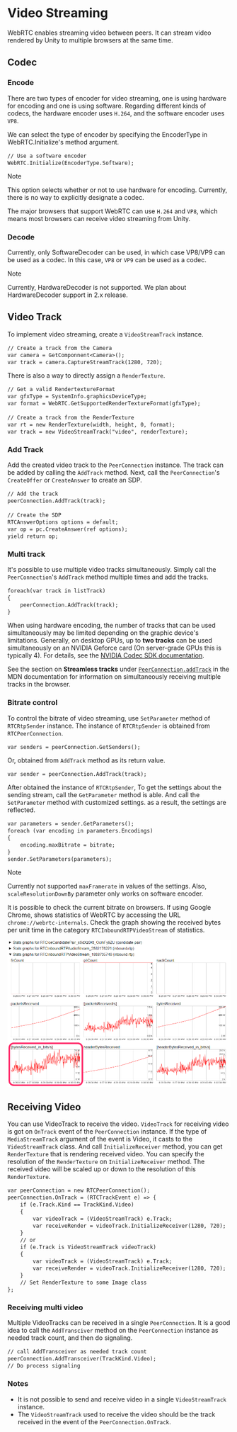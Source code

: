 # Video Streaming

WebRTC enables streaming video between peers. It can stream video rendered by Unity to multiple browsers at the same time.

## Codec

### Encode

There are two types of encoder for video streaming, one is using hardware for encoding and one is using software. Regarding different kinds of codecs, the hardware encoder uses `H.264`, and the software encoder uses `VP8`.

We can select the type of encoder by specifying the EncoderType in WebRTC.Initialize's method argument.

```CSharp
// Use a software encoder
WebRTC.Initialize(EncoderType.Software);
```

> [!NOTE]
> This option selects whether or not to use hardware for encoding.
> Currently, there is no way to explicitly designate a codec. 

The major browsers that support WebRTC can use `H.264` and `VP8`, which means most browsers can receive video streaming from Unity.

### Decode

Currently, only SoftwareDecoder can be used, in which case VP8/VP9 can be used as a codec.
In this case, `VP8` or `VP9` can be used as a codec.

> [!NOTE]
> Currently, HardwareDecoder is not supported.
> We plan about HardwareDecoder support in 2.x release.

## Video Track

To implement video streaming, create a
 `VideoStreamTrack` instance.

```CSharp
// Create a track from the Camera
var camera = GetComponnent<Camera>();
var track = camera.CaptureStreamTrack(1280, 720);
```

There is also a way to directly assign a `RenderTexture`. 

```CSharp
// Get a valid RendertextureFormat
var gfxType = SystemInfo.graphicsDeviceType;
var format = WebRTC.GetSupportedRenderTextureFormat(gfxType);

// Create a track from the RenderTexture
var rt = new RenderTexture(width, height, 0, format);
var track = new VideoStreamTrack("video", renderTexture);
```

### Add Track

Add the created video track to the `PeerConnection` instance. The track can be added by calling the `AddTrack` method. Next, call the `PeerConnection`'s `CreateOffer` or `CreateAnswer` to create an SDP.

```CSharp
// Add the track
peerConnection.AddTrack(track);

// Create the SDP
RTCAnswerOptions options = default;
var op = pc.CreateAnswer(ref options);
yield return op;
```

### Multi track

It's possible to use multiple video tracks simultaneously. Simply call the `PeerConnection`'s `AddTrack` method multiple times and add the tracks. 

```CSharp
foreach(var track in listTrack)
{
    peerConnection.AddTrack(track);
}
```

When using hardware encoding, the number of tracks that can be used simultaneously may be limited depending on the graphic device's limitations. Generally, on desktop GPUs, up to **two tracks** can be used simultaneously on an NVIDIA Geforce card (On server-grade GPUs this is typically 4). For details, see the [NVIDIA Codec SDK documentation](https://developer.nvidia.com/video-encode-decode-gpu-support-matrix).


See the section on **Streamless tracks** under [`PeerConnection.addTrack`](https://developer.mozilla.org/en-US/docs/Web/API/RTCPeerConnection/addTrack) in the MDN documentation for information on simultaneously receiving multiple tracks in the browser. 

### Bitrate control

To control the bitrate of video streaming, use `SetParameter` method of `RTCRtpSender` instance. The instance of `RTCRtpSender` is obtained from `RTCPeerConnection`.

```CSharp
var senders = peerConnection.GetSenders();
```

Or, obtained from `AddTrack` method as its return value.

```CSharp
var sender = peerConnection.AddTrack(track);
```

After obtained the instance of `RTCRtpSender`, To get the settings about the sending stream, call the `GetParameter` method is able. And call the `SetParameter` method with customized settings. as a result, the settings are reflected.

```CSharp
var parameters = sender.GetParameters();
foreach (var encoding in parameters.Encodings)
{
    encoding.maxBitrate = bitrate;
}
sender.SetParameters(parameters);
```

> [!NOTE]
> Currently not supported `maxFramerate` in values of the settings.
> Also, `scaleResolutionDownBy` parameter only works on software encoder.
>

It is possible to check the current bitrate on browsers. If using Google Chrome, shows statistics of WebRTC by accessing the URL `chrome://webrtc-internals`. Check the graph showing the received bytes per unit time in the category `RTCInboundRTPVideoStream` of statistics.

![Chrome WebRTC Stats](images/chrome-webrtc-stats.png)


## Receiving Video

You can use VideoTrack to receive the video.
`VideoTrack` for receiving video is got on `OnTrack` event of the `PeerConnection` instance.
If the type of `MediaStreamTrack` argument of the event is Video, it casts to the `VideoStreamTrack` class.
And call `InitializeReceiver` method, you can get `RenderTexture` that is rendering received video.
You can specify the resolution of the `RenderTexture` on `InitializeReceiver` method.
The received video will be scaled up or down to the resolution of this `RenderTexture`.

```CSharp
var peerConnection = new RTCPeerConnection();
peerConnection.OnTrack = (RTCTrackEvent e) => {
    if (e.Track.Kind == TrackKind.Video)
    {
        var videoTrack = (VideoStreamTrack) e.Track;
        var receiveRender = videoTrack.InitializeReceiver(1280, 720);
    }
    // or
    if (e.Track is VideoStreamTrack videoTrack)
    {
        var videoTrack = (VideoStreamTrack) e.Track;
        var receiveRender = videoTrack.InitializeReceiver(1280, 720);
    }
    // Set RenderTexture to some Image class
};
```

### Receiving multi video

Multiple VideoTracks can be received in a single `PeerConnection`.
It is a good idea to call the `AddTransciver` method on the `PeerConnection` instance as needed track count, and then do signaling.

```CSharp
// call AddTransceiver as needed track count
peerConnection.AddTransceiver(TrackKind.Video);
// Do process signaling
```

### Notes

- It is not possible to send and receive video in a single `VideoStreamTrack` instance.
- The `VideoStreamTrack` used to receive the video should be the track received in the event of the `PeerConnection.OnTrack`.

